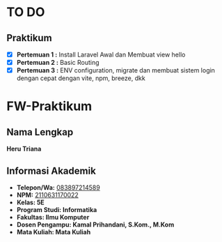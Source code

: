 # TO DO

## Praktikum

- [x] **Pertemuan 1 :** Install Laravel Awal dan Membuat view hello
- [x] **Pertemuan 2 :** Basic Routing
- [x] **Pertemuan 3 :** ENV configuration, migrate dan membuat sistem login dengan cepat dengan vite, npm, breeze, dkk

# FW-Praktikum

## Nama Lengkap
**Heru Triana**

## Informasi Akademik
- **Telepon/Wa:** [083897214589](https://wa.me/6283897214589)
- **NPM:** [2110631170022](https://mail.google.com/mail/u/0/?fs=1&to=2110631170022@student.unsika.ac.id&su=Hello+World&body=Hello+Heru&tf=cm)
- **Kelas: 5E**
- **Program Studi: Informatika**
- **Fakultas: Ilmu Komputer**
- **Dosen Pengampu: Kamal Prihandani, S.Kom., M.Kom**
- **Mata Kuliah: Mata Kuliah**